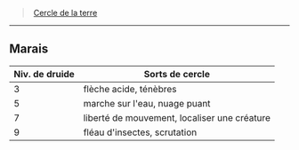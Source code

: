 ﻿---
!GenericItem
Name: Marais
Id: druid_earth_hd.md#marais
ParentLink: druid_earth_hd.md#cercle-de-la-terre
ParentName: Cercle de la terre
NameLevel: 2
Attributes:
  Name: Marais
  Markdown: >+
    ## <!--Name-->Marais<!--/Name-->


    |Niv. de druide|Sorts de cercle|

    |---|---|

    |3|flèche acide, ténèbres|

    |5|marche sur l'eau, nuage puant|

    |7|liberté de mouvement, localiser une créature|

    |9|fléau d'insectes, scrutation|

AttributesDictionary: >+
  Name: Marais

  Markdown: >+

    ## <!--Name-->Marais<!--/Name-->





    |Niv. de druide|Sorts de cercle|



    |---|---|



    |3|flèche acide, ténèbres|



    |5|marche sur l'eau, nuage puant|



    |7|liberté de mouvement, localiser une créature|



    |9|fléau d'insectes, scrutation|



---
> [Cercle de la terre](hd_druid_earth.md)

---

## Marais

|Niv. de druide|Sorts de cercle|
|---|---|
|3|flèche acide, ténèbres|
|5|marche sur l'eau, nuage puant|
|7|liberté de mouvement, localiser une créature|
|9|fléau d'insectes, scrutation|


